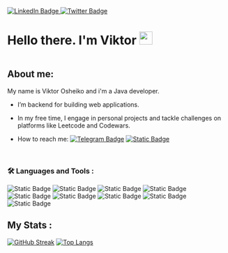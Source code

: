 
<div id="badges">
  <a href="https://www.linkedin.com/in/viktor-osheiko-b9611b2b2/">
    <img src="https://img.shields.io/badge/LinkedIn-blue?style=for-the-badge&logo=linkedin&logoColor=white" alt="LinkedIn Badge"/>
  </a>
  <a href="https://t.me/Viktor_Osh" rel="nofollow">
    <img src="https://img.shields.io/badge/Telegram-blue?logo=Telegram&logoColor=white&style=for-the-badge" alt="Twitter Badge"/>
  </a>
</div>
<h1>
Hello there. I'm Viktor
  <img src="https://media.giphy.com/media/hvRJCLFzcasrR4ia7z/giphy.gif" width="30px"/>
</h1>
<img src="https://komarev.com/ghpvc/?username=Viktor-Osh&style=flat-square&color=blue" alt=""/>

## About me:
My name is Viktor Osheiko and i'm a Java developer.
-   I’m   backend  for building web applications.
-  In my free time, I engage in personal projects and tackle challenges on platforms like Leetcode and Codewars.

- How to reach me: [![Telegram Badge](https://img.shields.io/badge/Viktor_Osh-blue?style=flat&logo=Telegram&logoColor=white)](https://t.me/Viktor_Osh)
[![Static Badge](https://img.shields.io/badge/gmail-%23EA4335?style=flat&logo=gmail&logoColor=white)](mailto:vik.osheiko@gmail.com)


</br>

### :hammer_and_wrench: Languages and Tools :
![Static Badge](https://img.shields.io/badge/java-red?style=for-the-badge&logo=java&logoColor=red)
![Static Badge](https://img.shields.io/badge/spring-%236DB33F?style=for-the-badge&logo=spring&logoColor=white)
![Static Badge](https://img.shields.io/badge/springboot-%236DB33F?style=for-the-badge&logo=springboot&logoColor=white)
![Static Badge](https://img.shields.io/badge/postgresql-336791?style=for-the-badge&logo=postgresql&logoColor=white)
![Static Badge](https://img.shields.io/badge/mysql-%234479A1?style=for-the-badge&logo=mysql&logoColor=white)
![Static Badge](https://img.shields.io/badge/maven-%23276bc0?style=for-the-badge&logo=apachemaven&logoColor=white)
![Static Badge](https://img.shields.io/badge/junit5-%2325A162?style=for-the-badge&logo=junit5&logoColor=white)
![Static Badge](https://img.shields.io/badge/Git-F05032?style=for-the-badge&logo=git&logoColor=white)
![Static Badge](https://img.shields.io/badge/tomcat-%23faf7ee?style=for-the-badge&logo=apachetomcat&logoColor=%23d2a41f)
</br>
## My Stats :
[![GitHub Streak](https://streak-stats.demolab.com?user=Viktor-Osh&theme=transparent&hide_border=true&mode=weekly&fire=FF2222&dates=2C68F6&currStreakLabel=2C68F6&currStreakNum=2C68F6)](https://git.io/streak-stats)
[![Top Langs](https://github-readme-stats.vercel.app/api/top-langs/?username=Viktor-Osh&layout=compact&theme=vision-friendly-white)](https://github.com/anuraghazra/github-readme-stats)



